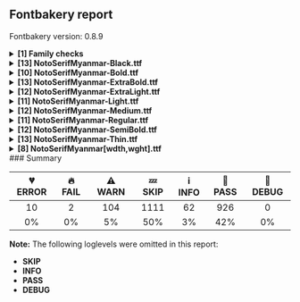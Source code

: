 ## Fontbakery report

Fontbakery version: 0.8.9

<details><summary><b>[1] Family checks</b></summary><div><details><summary>🔥 <b>FAIL:</b> Checking all files are in the same directory. (<a href="https://font-bakery.readthedocs.io/en/stable/fontbakery/profiles/universal.html#com.google.fonts/check/family/single_directory">com.google.fonts/check/family/single_directory</a>)</summary><div>


* 🔥 **FAIL** Not all fonts passed in the command line are in the same directory. This may lead to bad results as the tool will interpret all font files as belonging to a single font family. The detected directories are: ['fonts/NotoSerifMyanmar/googlefonts/ttf', 'fonts/NotoSerifMyanmar/googlefonts/variable-ttf'] [code: single-directory]
</div></details><br></div></details><details><summary><b>[13] NotoSerifMyanmar-Black.ttf</b></summary><div><details><summary>💔 <b>ERROR:</b> Check Google Fonts glyph coverage. (<a href="https://font-bakery.readthedocs.io/en/stable/fontbakery/profiles/googlefonts.html#com.google.fonts/check/glyph_coverage">com.google.fonts/check/glyph_coverage</a>)</summary><div>


* 💔 **ERROR** Failed with IndexError: list index out of range
</div></details><details><summary>⚠ <b>WARN:</b> Glyphs are similiar to Google Fonts version? (<a href="https://font-bakery.readthedocs.io/en/stable/fontbakery/profiles/googlefonts.html#com.google.fonts/check/production_glyphs_similarity">com.google.fonts/check/production_glyphs_similarity</a>)</summary><div>


* ⚠ **WARN** Following glyphs differ greatly from Google Fonts version:
	* medial_ha_u_dot
	* vocR_skt
	* ja_tlg
	* sha_skt
	* nya.narrow
	* ca_shn.sub
	* fa_rpg
	* ba_shn
	* jha_shn
	* ssa_skt and 63 more.

Use -F or --full-lists to disable shortening of long lists.
</div></details><details><summary>⚠ <b>WARN:</b> Combined length of family and style must not exceed 27 characters. (<a href="https://font-bakery.readthedocs.io/en/stable/fontbakery/profiles/googlefonts.html#com.google.fonts/check/name/family_and_style_max_length">com.google.fonts/check/name/family_and_style_max_length</a>)</summary><div>


* ⚠ **WARN** The combined length of family and style exceeds 27 chars in the following 'WINDOWS' entries:
 FONT_FAMILY_NAME = 'Noto Serif Myanmar Black' / SUBFAMILY_NAME = 'Regular'

Please take a look at the conversation at https://github.com/googlefonts/fontbakery/issues/2179 in order to understand the reasoning behind these name table records max-length criteria. [code: too-long]
</div></details><details><summary>⚠ <b>WARN:</b> Ensure fonts have ScriptLangTags declared on the 'meta' table. (<a href="https://font-bakery.readthedocs.io/en/stable/fontbakery/profiles/googlefonts.html#com.google.fonts/check/meta/script_lang_tags">com.google.fonts/check/meta/script_lang_tags</a>)</summary><div>


* ⚠ **WARN** This font file does not have a 'meta' table. [code: lacks-meta-table]
</div></details><details><summary>⚠ <b>WARN:</b> Check font contains no unreachable glyphs (<a href="https://font-bakery.readthedocs.io/en/stable/fontbakery/profiles/universal.html#com.google.fonts/check/unreachable_glyphs">com.google.fonts/check/unreachable_glyphs</a>)</summary><div>


* ⚠ **WARN** The following glyphs could not be reached by codepoint or substitution rules:

	- ttha.sub.alt

	- _ai_khm

	- asatstem

	- medial_wa_ha_ovl_short

	- medial_wa_ha_short

	- great_nnya.clipped

	- nbspace 

	- And ha_tlg
 [code: unreachable-glyphs]
</div></details><details><summary>⚠ <b>WARN:</b> Check if each glyph has the recommended amount of contours. (<a href="https://font-bakery.readthedocs.io/en/stable/fontbakery/profiles/universal.html#com.google.fonts/check/contour_count">com.google.fonts/check/contour_count</a>)</summary><div>


* ⚠ **WARN** This check inspects the glyph outlines and detects the total number of contours in each of them. The expected values are infered from the typical ammounts of contours observed in a large collection of reference font families. The divergences listed below may simply indicate a significantly different design on some of your glyphs. On the other hand, some of these may flag actual bugs in the font such as glyphs mapped to an incorrect codepoint. Please consider reviewing the design and codepoint assignment of these to make sure they are correct.

The following glyphs do not have the recommended number of contours:

	- Glyph name: question	Contours detected: 3	Expected: 2

	- Glyph name: questiondown	Contours detected: 3	Expected: 2

	- Glyph name: aogonek	Contours detected: 3	Expected: 2

	- Glyph name: Uogonek	Contours detected: 2	Expected: 1

	- Glyph name: uogonek	Contours detected: 2	Expected: 1

	- Glyph name: commaturnedabovecomb	Contours detected: 2	Expected: 1

	- Glyph name: quoteleft	Contours detected: 2	Expected: 1

	- Glyph name: quoteright	Contours detected: 2	Expected: 1

	- Glyph name: quotedblleft	Contours detected: 4	Expected: 2

	- Glyph name: quotedblright	Contours detected: 4	Expected: 2 

	- And 11 more.

Use -F or --full-lists to disable shortening of long lists.
 [code: contour-count]
</div></details><details><summary>⚠ <b>WARN:</b> Check glyphs in mark glyph class are non-spacing. (<a href="https://font-bakery.readthedocs.io/en/stable/fontbakery/profiles/gdef.html#com.google.fonts/check/gdef_spacing_marks">com.google.fonts/check/gdef_spacing_marks</a>)</summary><div>


* ⚠ **WARN** The following spacing glyphs may be in the GDEF mark glyph class by mistake:
	 _a_atn (U+109C), aa_shn (U+1083), e_shn (U+1084), eu_wpk (U+1067) and ue_wpk (U+1068) [code: spacing-mark-glyphs]
</div></details><details><summary>⚠ <b>WARN:</b> Check mark characters are in GDEF mark glyph class. (<a href="https://font-bakery.readthedocs.io/en/stable/fontbakery/profiles/gdef.html#com.google.fonts/check/gdef_mark_chars">com.google.fonts/check/gdef_mark_chars</a>)</summary><div>


* ⚠ **WARN** The following mark characters could be in the GDEF mark glyph class:
	 _vocLL_skt (U+1059) and _vocL_skt (U+1058) [code: mark-chars]
</div></details><details><summary>⚠ <b>WARN:</b> Check GDEF mark glyph class doesn't have characters that are not marks. (<a href="https://font-bakery.readthedocs.io/en/stable/fontbakery/profiles/gdef.html#com.google.fonts/check/gdef_non_mark_chars">com.google.fonts/check/gdef_non_mark_chars</a>)</summary><div>


* ⚠ **WARN** The following non-mark characters should not be in the GDEF mark glyph class:
	 U+1067, U+1068, U+1083, U+1084 and U+109C [code: non-mark-chars]
</div></details><details><summary>⚠ <b>WARN:</b> Are there any misaligned on-curve points? (<a href="https://font-bakery.readthedocs.io/en/stable/fontbakery/profiles/<Section: Outline Correctness Checks>.html#com.google.fonts/check/outline_alignment_miss">com.google.fonts/check/outline_alignment_miss</a>)</summary><div>


* ⚠ **WARN** The following glyphs have on-curve points which have potentially incorrect y coordinates:

	* at (U+0040): X=765.0,Y=-2.0 (should be at baseline 0?)

	* J (U+004A): X=117.0,Y=1.0 (should be at baseline 0?)

	* J (U+004A): X=317.0,Y=2.0 (should be at baseline 0?)

	* Q (U+0051): X=317.0,Y=-1.0 (should be at baseline 0?)

	* c (U+0063): X=431.0,Y=535.0 (should be at x-height 536?)

	* f (U+0066): X=155.0,Y=713.5 (should be at cap-height 714?)

	* p (U+0070): X=337.5,Y=1.5 (should be at baseline 0?)

	* q (U+0071): X=386.0,Y=1.0 (should be at baseline 0?)

	* s (U+0073): X=376.5,Y=535.5 (should be at x-height 536?)

	* t (U+0074): X=93.0,Y=535.5 (should be at x-height 536?) 

	* And 45 more.

Use -F or --full-lists to disable shortening of long lists. [code: found-misalignments]
</div></details><details><summary>⚠ <b>WARN:</b> Do any segments have colinear vectors? (<a href="https://font-bakery.readthedocs.io/en/stable/fontbakery/profiles/<Section: Outline Correctness Checks>.html#com.google.fonts/check/outline_colinear_vectors">com.google.fonts/check/outline_colinear_vectors</a>)</summary><div>


* ⚠ **WARN** The following glyphs have colinear vectors:

	* tta (U+100B): L<<497.0,249.0>--<580.0,249.0>> -> L<<580.0,249.0>--<581.0,249.0>> [code: found-colinear-vectors]
</div></details><details><summary>⚠ <b>WARN:</b> Do outlines contain any jaggy segments? (<a href="https://font-bakery.readthedocs.io/en/stable/fontbakery/profiles/<Section: Outline Correctness Checks>.html#com.google.fonts/check/outline_jaggy_segments">com.google.fonts/check/outline_jaggy_segments</a>)</summary><div>


* ⚠ **WARN** The following glyphs have jaggy segments:

	* V (U+0056): B<<402.5,227.0>-<406.0,208.0>-<407.0,194.0>>/B<<407.0,194.0>-<409.0,211.0>-<416.0,238.5>> = 10.79545358773178

	* eogonek (U+0119): B<<282.5,-58.0>-<309.0,-25.0>-<346.0,-9.0>>/B<<346.0,-9.0>-<340.0,-10.0>-<333.5,-10.0>> = 13.922898849188117

	* y (U+0079): B<<336.0,187.0>-<342.0,160.0>-<343.0,142.0>>/B<<343.0,142.0>-<346.0,164.0>-<349.5,180.0>> = 10.944996138289511

	* yacute (U+00FD): B<<336.0,187.0>-<342.0,160.0>-<343.0,142.0>>/B<<343.0,142.0>-<346.0,164.0>-<349.5,180.0>> = 10.944996138289511

	* ycircumflex (U+0177): B<<336.0,187.0>-<342.0,160.0>-<343.0,142.0>>/B<<343.0,142.0>-<346.0,164.0>-<349.5,180.0>> = 10.944996138289511

	* ydieresis (U+00FF): B<<336.0,187.0>-<342.0,160.0>-<343.0,142.0>>/B<<343.0,142.0>-<346.0,164.0>-<349.5,180.0>> = 10.944996138289511 

	* And ygrave (U+1EF3): B<<336.0,187.0>-<342.0,160.0>-<343.0,142.0>>/B<<343.0,142.0>-<346.0,164.0>-<349.5,180.0>> = 10.944996138289511 [code: found-jaggy-segments]
</div></details><details><summary>⚠ <b>WARN:</b> Do outlines contain any semi-vertical or semi-horizontal lines? (<a href="https://font-bakery.readthedocs.io/en/stable/fontbakery/profiles/<Section: Outline Correctness Checks>.html#com.google.fonts/check/outline_semi_vertical">com.google.fonts/check/outline_semi_vertical</a>)</summary><div>


* ⚠ **WARN** The following glyphs have semi-vertical/semi-horizontal lines:

	* sterling (U+00A3): L<<454.0,335.0>--<295.0,336.0>> [code: found-semi-vertical]
</div></details><br></div></details><details><summary><b>[10] NotoSerifMyanmar-Bold.ttf</b></summary><div><details><summary>💔 <b>ERROR:</b> Check Google Fonts glyph coverage. (<a href="https://font-bakery.readthedocs.io/en/stable/fontbakery/profiles/googlefonts.html#com.google.fonts/check/glyph_coverage">com.google.fonts/check/glyph_coverage</a>)</summary><div>


* 💔 **ERROR** Failed with IndexError: list index out of range
</div></details><details><summary>⚠ <b>WARN:</b> Glyphs are similiar to Google Fonts version? (<a href="https://font-bakery.readthedocs.io/en/stable/fontbakery/profiles/googlefonts.html#com.google.fonts/check/production_glyphs_similarity">com.google.fonts/check/production_glyphs_similarity</a>)</summary><div>


* ⚠ **WARN** Following glyphs differ greatly from Google Fonts version:
	* medial_ra_wa_ha_ovl.w2_2
	* vocRR_skt
	* great_sa
	* medial_ra_wa_ha_ovl.w3
	* cha_khm_dot
	* zero_tlg
	* nya_khm
	* dda_ma
	* ghwa_epk
	* asat and 652 more.

Use -F or --full-lists to disable shortening of long lists.
</div></details><details><summary>⚠ <b>WARN:</b> Ensure fonts have ScriptLangTags declared on the 'meta' table. (<a href="https://font-bakery.readthedocs.io/en/stable/fontbakery/profiles/googlefonts.html#com.google.fonts/check/meta/script_lang_tags">com.google.fonts/check/meta/script_lang_tags</a>)</summary><div>


* ⚠ **WARN** This font file does not have a 'meta' table. [code: lacks-meta-table]
</div></details><details><summary>⚠ <b>WARN:</b> Check font contains no unreachable glyphs (<a href="https://font-bakery.readthedocs.io/en/stable/fontbakery/profiles/universal.html#com.google.fonts/check/unreachable_glyphs">com.google.fonts/check/unreachable_glyphs</a>)</summary><div>


* ⚠ **WARN** The following glyphs could not be reached by codepoint or substitution rules:

	- ttha.sub.alt

	- _ai_khm

	- asatstem

	- medial_wa_ha_ovl_short

	- medial_wa_ha_short

	- great_nnya.clipped

	- nbspace 

	- And ha_tlg
 [code: unreachable-glyphs]
</div></details><details><summary>⚠ <b>WARN:</b> Check if each glyph has the recommended amount of contours. (<a href="https://font-bakery.readthedocs.io/en/stable/fontbakery/profiles/universal.html#com.google.fonts/check/contour_count">com.google.fonts/check/contour_count</a>)</summary><div>


* ⚠ **WARN** This check inspects the glyph outlines and detects the total number of contours in each of them. The expected values are infered from the typical ammounts of contours observed in a large collection of reference font families. The divergences listed below may simply indicate a significantly different design on some of your glyphs. On the other hand, some of these may flag actual bugs in the font such as glyphs mapped to an incorrect codepoint. Please consider reviewing the design and codepoint assignment of these to make sure they are correct.

The following glyphs do not have the recommended number of contours:

	- Glyph name: question	Contours detected: 3	Expected: 2

	- Glyph name: questiondown	Contours detected: 3	Expected: 2

	- Glyph name: aogonek	Contours detected: 3	Expected: 2

	- Glyph name: Uogonek	Contours detected: 2	Expected: 1

	- Glyph name: uogonek	Contours detected: 2	Expected: 1

	- Glyph name: commaturnedabovecomb	Contours detected: 2	Expected: 1

	- Glyph name: quoteleft	Contours detected: 2	Expected: 1

	- Glyph name: quoteright	Contours detected: 2	Expected: 1

	- Glyph name: quotedblleft	Contours detected: 4	Expected: 2

	- Glyph name: quotedblright	Contours detected: 4	Expected: 2 

	- And 11 more.

Use -F or --full-lists to disable shortening of long lists.
 [code: contour-count]
</div></details><details><summary>⚠ <b>WARN:</b> Check glyphs in mark glyph class are non-spacing. (<a href="https://font-bakery.readthedocs.io/en/stable/fontbakery/profiles/gdef.html#com.google.fonts/check/gdef_spacing_marks">com.google.fonts/check/gdef_spacing_marks</a>)</summary><div>


* ⚠ **WARN** The following spacing glyphs may be in the GDEF mark glyph class by mistake:
	 _a_atn (U+109C), aa_shn (U+1083), e_shn (U+1084), eu_wpk (U+1067) and ue_wpk (U+1068) [code: spacing-mark-glyphs]
</div></details><details><summary>⚠ <b>WARN:</b> Check mark characters are in GDEF mark glyph class. (<a href="https://font-bakery.readthedocs.io/en/stable/fontbakery/profiles/gdef.html#com.google.fonts/check/gdef_mark_chars">com.google.fonts/check/gdef_mark_chars</a>)</summary><div>


* ⚠ **WARN** The following mark characters could be in the GDEF mark glyph class:
	 _vocLL_skt (U+1059) and _vocL_skt (U+1058) [code: mark-chars]
</div></details><details><summary>⚠ <b>WARN:</b> Check GDEF mark glyph class doesn't have characters that are not marks. (<a href="https://font-bakery.readthedocs.io/en/stable/fontbakery/profiles/gdef.html#com.google.fonts/check/gdef_non_mark_chars">com.google.fonts/check/gdef_non_mark_chars</a>)</summary><div>


* ⚠ **WARN** The following non-mark characters should not be in the GDEF mark glyph class:
	 U+1067, U+1068, U+1083, U+1084 and U+109C [code: non-mark-chars]
</div></details><details><summary>⚠ <b>WARN:</b> Are there any misaligned on-curve points? (<a href="https://font-bakery.readthedocs.io/en/stable/fontbakery/profiles/<Section: Outline Correctness Checks>.html#com.google.fonts/check/outline_alignment_miss">com.google.fonts/check/outline_alignment_miss</a>)</summary><div>


* ⚠ **WARN** The following glyphs have on-curve points which have potentially incorrect y coordinates:

	* comma (U+002C): X=122.0,Y=-2.0 (should be at baseline 0?)

	* three (U+0033): X=348.0,Y=1.0 (should be at baseline 0?)

	* five (U+0035): X=339.0,Y=1.5 (should be at baseline 0?)

	* semicolon (U+003B): X=131.0,Y=-2.0 (should be at baseline 0?)

	* J (U+004A): X=282.0,Y=-2.0 (should be at baseline 0?)

	* a (U+0061): X=264.5,Y=-1.5 (should be at baseline 0?)

	* f (U+0066): X=320.0,Y=712.0 (should be at cap-height 714?)

	* p (U+0070): X=247.0,Y=1.5 (should be at baseline 0?)

	* t (U+0074): X=334.5,Y=-1.0 (should be at baseline 0?)

	* sterling (U+00A3): X=68.0,Y=2.0 (should be at baseline 0?) 

	* And 27 more.

Use -F or --full-lists to disable shortening of long lists. [code: found-misalignments]
</div></details><details><summary>⚠ <b>WARN:</b> Do any segments have colinear vectors? (<a href="https://font-bakery.readthedocs.io/en/stable/fontbakery/profiles/<Section: Outline Correctness Checks>.html#com.google.fonts/check/outline_colinear_vectors">com.google.fonts/check/outline_colinear_vectors</a>)</summary><div>


* ⚠ **WARN** The following glyphs have colinear vectors:

	* locative (U+104C): L<<52.0,236.0>--<53.0,236.0>> -> L<<53.0,236.0>--<128.0,236.0>>

	* na (U+1014): L<<198.0,133.0>--<264.0,133.0>> -> L<<264.0,133.0>--<264.0,133.0>> 

	* And tta (U+100B): L<<501.0,236.0>--<577.0,236.0>> -> L<<577.0,236.0>--<577.0,236.0>> [code: found-colinear-vectors]
</div></details><br></div></details><details><summary><b>[13] NotoSerifMyanmar-ExtraBold.ttf</b></summary><div><details><summary>💔 <b>ERROR:</b> Check Google Fonts glyph coverage. (<a href="https://font-bakery.readthedocs.io/en/stable/fontbakery/profiles/googlefonts.html#com.google.fonts/check/glyph_coverage">com.google.fonts/check/glyph_coverage</a>)</summary><div>


* 💔 **ERROR** Failed with IndexError: list index out of range
</div></details><details><summary>⚠ <b>WARN:</b> Glyphs are similiar to Google Fonts version? (<a href="https://font-bakery.readthedocs.io/en/stable/fontbakery/profiles/googlefonts.html#com.google.fonts/check/production_glyphs_similarity">com.google.fonts/check/production_glyphs_similarity</a>)</summary><div>


* ⚠ **WARN** Following glyphs differ greatly from Google Fonts version:
	* medial_ra_wa_ha_ovl.w2_2
	* great_sa
	* medial_ra_wa_ha_ovl.w3
	* zero_tlg
	* nya_khm
	* dda_ma
	* ghwa_epk
	* nna
	* ha_khm
	* tta_ttha and 313 more.

Use -F or --full-lists to disable shortening of long lists.
</div></details><details><summary>⚠ <b>WARN:</b> Combined length of family and style must not exceed 27 characters. (<a href="https://font-bakery.readthedocs.io/en/stable/fontbakery/profiles/googlefonts.html#com.google.fonts/check/name/family_and_style_max_length">com.google.fonts/check/name/family_and_style_max_length</a>)</summary><div>


* ⚠ **WARN** The combined length of family and style exceeds 27 chars in the following 'WINDOWS' entries:
 FONT_FAMILY_NAME = 'Noto Serif Myanmar ExtraBold' / SUBFAMILY_NAME = 'Regular'

Please take a look at the conversation at https://github.com/googlefonts/fontbakery/issues/2179 in order to understand the reasoning behind these name table records max-length criteria. [code: too-long]
</div></details><details><summary>⚠ <b>WARN:</b> Ensure fonts have ScriptLangTags declared on the 'meta' table. (<a href="https://font-bakery.readthedocs.io/en/stable/fontbakery/profiles/googlefonts.html#com.google.fonts/check/meta/script_lang_tags">com.google.fonts/check/meta/script_lang_tags</a>)</summary><div>


* ⚠ **WARN** This font file does not have a 'meta' table. [code: lacks-meta-table]
</div></details><details><summary>⚠ <b>WARN:</b> Check font contains no unreachable glyphs (<a href="https://font-bakery.readthedocs.io/en/stable/fontbakery/profiles/universal.html#com.google.fonts/check/unreachable_glyphs">com.google.fonts/check/unreachable_glyphs</a>)</summary><div>


* ⚠ **WARN** The following glyphs could not be reached by codepoint or substitution rules:

	- ttha.sub.alt

	- _ai_khm

	- asatstem

	- medial_wa_ha_ovl_short

	- medial_wa_ha_short

	- great_nnya.clipped

	- nbspace 

	- And ha_tlg
 [code: unreachable-glyphs]
</div></details><details><summary>⚠ <b>WARN:</b> Check if each glyph has the recommended amount of contours. (<a href="https://font-bakery.readthedocs.io/en/stable/fontbakery/profiles/universal.html#com.google.fonts/check/contour_count">com.google.fonts/check/contour_count</a>)</summary><div>


* ⚠ **WARN** This check inspects the glyph outlines and detects the total number of contours in each of them. The expected values are infered from the typical ammounts of contours observed in a large collection of reference font families. The divergences listed below may simply indicate a significantly different design on some of your glyphs. On the other hand, some of these may flag actual bugs in the font such as glyphs mapped to an incorrect codepoint. Please consider reviewing the design and codepoint assignment of these to make sure they are correct.

The following glyphs do not have the recommended number of contours:

	- Glyph name: question	Contours detected: 3	Expected: 2

	- Glyph name: questiondown	Contours detected: 3	Expected: 2

	- Glyph name: aogonek	Contours detected: 3	Expected: 2

	- Glyph name: Uogonek	Contours detected: 2	Expected: 1

	- Glyph name: uogonek	Contours detected: 2	Expected: 1

	- Glyph name: commaturnedabovecomb	Contours detected: 2	Expected: 1

	- Glyph name: quoteleft	Contours detected: 2	Expected: 1

	- Glyph name: quoteright	Contours detected: 2	Expected: 1

	- Glyph name: quotedblleft	Contours detected: 4	Expected: 2

	- Glyph name: quotedblright	Contours detected: 4	Expected: 2 

	- And 11 more.

Use -F or --full-lists to disable shortening of long lists.
 [code: contour-count]
</div></details><details><summary>⚠ <b>WARN:</b> Check glyphs in mark glyph class are non-spacing. (<a href="https://font-bakery.readthedocs.io/en/stable/fontbakery/profiles/gdef.html#com.google.fonts/check/gdef_spacing_marks">com.google.fonts/check/gdef_spacing_marks</a>)</summary><div>


* ⚠ **WARN** The following spacing glyphs may be in the GDEF mark glyph class by mistake:
	 _a_atn (U+109C), aa_shn (U+1083), e_shn (U+1084), eu_wpk (U+1067) and ue_wpk (U+1068) [code: spacing-mark-glyphs]
</div></details><details><summary>⚠ <b>WARN:</b> Check mark characters are in GDEF mark glyph class. (<a href="https://font-bakery.readthedocs.io/en/stable/fontbakery/profiles/gdef.html#com.google.fonts/check/gdef_mark_chars">com.google.fonts/check/gdef_mark_chars</a>)</summary><div>


* ⚠ **WARN** The following mark characters could be in the GDEF mark glyph class:
	 _vocLL_skt (U+1059) and _vocL_skt (U+1058) [code: mark-chars]
</div></details><details><summary>⚠ <b>WARN:</b> Check GDEF mark glyph class doesn't have characters that are not marks. (<a href="https://font-bakery.readthedocs.io/en/stable/fontbakery/profiles/gdef.html#com.google.fonts/check/gdef_non_mark_chars">com.google.fonts/check/gdef_non_mark_chars</a>)</summary><div>


* ⚠ **WARN** The following non-mark characters should not be in the GDEF mark glyph class:
	 U+1067, U+1068, U+1083, U+1084 and U+109C [code: non-mark-chars]
</div></details><details><summary>⚠ <b>WARN:</b> Are there any misaligned on-curve points? (<a href="https://font-bakery.readthedocs.io/en/stable/fontbakery/profiles/<Section: Outline Correctness Checks>.html#com.google.fonts/check/outline_alignment_miss">com.google.fonts/check/outline_alignment_miss</a>)</summary><div>


* ⚠ **WARN** The following glyphs have on-curve points which have potentially incorrect y coordinates:

	* three (U+0033): X=354.0,Y=1.0 (should be at baseline 0?)

	* J (U+004A): X=120.0,Y=-1.0 (should be at baseline 0?)

	* Q (U+0051): X=319.0,Y=-2.0 (should be at baseline 0?)

	* Q (U+0051): X=509.0,Y=2.0 (should be at baseline 0?)

	* bracketleft (U+005B): X=274.0,Y=1.0 (should be at baseline 0?)

	* bracketright (U+005D): X=162.0,Y=1.0 (should be at baseline 0?)

	* f (U+0066): X=157.5,Y=715.0 (should be at cap-height 714?)

	* s (U+0073): X=365.5,Y=535.0 (should be at x-height 536?)

	* t (U+0074): X=86.0,Y=534.0 (should be at x-height 536?)

	* t (U+0074): X=352.5,Y=0.5 (should be at baseline 0?) 

	* And 46 more.

Use -F or --full-lists to disable shortening of long lists. [code: found-misalignments]
</div></details><details><summary>⚠ <b>WARN:</b> Do any segments have colinear vectors? (<a href="https://font-bakery.readthedocs.io/en/stable/fontbakery/profiles/<Section: Outline Correctness Checks>.html#com.google.fonts/check/outline_colinear_vectors">com.google.fonts/check/outline_colinear_vectors</a>)</summary><div>


* ⚠ **WARN** The following glyphs have colinear vectors:

	* locative (U+104C): L<<49.0,243.0>--<51.0,243.0>> -> L<<51.0,243.0>--<130.0,243.0>> 

	* And tta (U+100B): L<<499.0,243.0>--<579.0,243.0>> -> L<<579.0,243.0>--<579.0,243.0>> [code: found-colinear-vectors]
</div></details><details><summary>⚠ <b>WARN:</b> Do outlines contain any jaggy segments? (<a href="https://font-bakery.readthedocs.io/en/stable/fontbakery/profiles/<Section: Outline Correctness Checks>.html#com.google.fonts/check/outline_jaggy_segments">com.google.fonts/check/outline_jaggy_segments</a>)</summary><div>


* ⚠ **WARN** The following glyphs have jaggy segments:

	* fa_rpg (U+108E): L<<401.0,368.0>--<401.0,368.0>>/B<<401.0,368.0>-<381.0,372.0>-<359.0,373.5>> = 11.309932474020195

	* ja (U+1007): L<<230.0,370.0>--<230.0,370.0>>/B<<230.0,370.0>-<183.0,363.0>-<154.0,341.5>> = 8.471144633014832

	* jha_mon (U+105B): L<<230.0,370.0>--<230.0,370.0>>/B<<230.0,370.0>-<183.0,363.0>-<154.0,341.5>> = 8.471144633014832

	* y (U+0079): B<<327.5,180.5>-<335.0,151.0>-<337.0,131.0>>/B<<337.0,131.0>-<340.0,154.0>-<345.5,173.0>> = 13.142001108672124

	* yacute (U+00FD): B<<327.5,180.5>-<335.0,151.0>-<337.0,131.0>>/B<<337.0,131.0>-<340.0,154.0>-<345.5,173.0>> = 13.142001108672124

	* ycircumflex (U+0177): B<<327.5,180.5>-<335.0,151.0>-<337.0,131.0>>/B<<337.0,131.0>-<340.0,154.0>-<345.5,173.0>> = 13.142001108672124

	* ydieresis (U+00FF): B<<327.5,180.5>-<335.0,151.0>-<337.0,131.0>>/B<<337.0,131.0>-<340.0,154.0>-<345.5,173.0>> = 13.142001108672124 

	* And ygrave (U+1EF3): B<<327.5,180.5>-<335.0,151.0>-<337.0,131.0>>/B<<337.0,131.0>-<340.0,154.0>-<345.5,173.0>> = 13.142001108672124 [code: found-jaggy-segments]
</div></details><details><summary>⚠ <b>WARN:</b> Do outlines contain any semi-vertical or semi-horizontal lines? (<a href="https://font-bakery.readthedocs.io/en/stable/fontbakery/profiles/<Section: Outline Correctness Checks>.html#com.google.fonts/check/outline_semi_vertical">com.google.fonts/check/outline_semi_vertical</a>)</summary><div>


* ⚠ **WARN** The following glyphs have semi-vertical/semi-horizontal lines:

	* sterling (U+00A3): L<<444.0,335.0>--<285.0,336.0>> [code: found-semi-vertical]
</div></details><br></div></details><details><summary><b>[12] NotoSerifMyanmar-ExtraLight.ttf</b></summary><div><details><summary>💔 <b>ERROR:</b> Check Google Fonts glyph coverage. (<a href="https://font-bakery.readthedocs.io/en/stable/fontbakery/profiles/googlefonts.html#com.google.fonts/check/glyph_coverage">com.google.fonts/check/glyph_coverage</a>)</summary><div>


* 💔 **ERROR** Failed with IndexError: list index out of range
</div></details><details><summary>⚠ <b>WARN:</b> Glyphs are similiar to Google Fonts version? (<a href="https://font-bakery.readthedocs.io/en/stable/fontbakery/profiles/googlefonts.html#com.google.fonts/check/production_glyphs_similarity">com.google.fonts/check/production_glyphs_similarity</a>)</summary><div>


* ⚠ **WARN** Following glyphs differ greatly from Google Fonts version:
	* medial_ra_wa_ha_ovl.w2_2
	* vocRR_skt
	* great_sa
	* medial_ra_wa_ha_ovl.w3
	* cha_khm_dot
	* zero_tlg
	* nya_khm
	* dda_ma
	* ghwa_epk
	* nna and 541 more.

Use -F or --full-lists to disable shortening of long lists.
</div></details><details><summary>⚠ <b>WARN:</b> Combined length of family and style must not exceed 27 characters. (<a href="https://font-bakery.readthedocs.io/en/stable/fontbakery/profiles/googlefonts.html#com.google.fonts/check/name/family_and_style_max_length">com.google.fonts/check/name/family_and_style_max_length</a>)</summary><div>


* ⚠ **WARN** The combined length of family and style exceeds 27 chars in the following 'WINDOWS' entries:
 FONT_FAMILY_NAME = 'Noto Serif Myanmar ExtraLight' / SUBFAMILY_NAME = 'Regular'

Please take a look at the conversation at https://github.com/googlefonts/fontbakery/issues/2179 in order to understand the reasoning behind these name table records max-length criteria. [code: too-long]
</div></details><details><summary>⚠ <b>WARN:</b> Ensure fonts have ScriptLangTags declared on the 'meta' table. (<a href="https://font-bakery.readthedocs.io/en/stable/fontbakery/profiles/googlefonts.html#com.google.fonts/check/meta/script_lang_tags">com.google.fonts/check/meta/script_lang_tags</a>)</summary><div>


* ⚠ **WARN** This font file does not have a 'meta' table. [code: lacks-meta-table]
</div></details><details><summary>⚠ <b>WARN:</b> Check font contains no unreachable glyphs (<a href="https://font-bakery.readthedocs.io/en/stable/fontbakery/profiles/universal.html#com.google.fonts/check/unreachable_glyphs">com.google.fonts/check/unreachable_glyphs</a>)</summary><div>


* ⚠ **WARN** The following glyphs could not be reached by codepoint or substitution rules:

	- ttha.sub.alt

	- _ai_khm

	- asatstem

	- medial_wa_ha_ovl_short

	- medial_wa_ha_short

	- great_nnya.clipped

	- nbspace 

	- And ha_tlg
 [code: unreachable-glyphs]
</div></details><details><summary>⚠ <b>WARN:</b> Check if each glyph has the recommended amount of contours. (<a href="https://font-bakery.readthedocs.io/en/stable/fontbakery/profiles/universal.html#com.google.fonts/check/contour_count">com.google.fonts/check/contour_count</a>)</summary><div>


* ⚠ **WARN** This check inspects the glyph outlines and detects the total number of contours in each of them. The expected values are infered from the typical ammounts of contours observed in a large collection of reference font families. The divergences listed below may simply indicate a significantly different design on some of your glyphs. On the other hand, some of these may flag actual bugs in the font such as glyphs mapped to an incorrect codepoint. Please consider reviewing the design and codepoint assignment of these to make sure they are correct.

The following glyphs do not have the recommended number of contours:

	- Glyph name: question	Contours detected: 3	Expected: 2

	- Glyph name: questiondown	Contours detected: 3	Expected: 2

	- Glyph name: aogonek	Contours detected: 3	Expected: 2

	- Glyph name: Uogonek	Contours detected: 2	Expected: 1

	- Glyph name: uogonek	Contours detected: 2	Expected: 1

	- Glyph name: commaturnedabovecomb	Contours detected: 2	Expected: 1

	- Glyph name: quoteleft	Contours detected: 2	Expected: 1

	- Glyph name: quoteright	Contours detected: 2	Expected: 1

	- Glyph name: quotedblleft	Contours detected: 4	Expected: 2

	- Glyph name: quotedblright	Contours detected: 4	Expected: 2 

	- And 11 more.

Use -F or --full-lists to disable shortening of long lists.
 [code: contour-count]
</div></details><details><summary>⚠ <b>WARN:</b> Check glyphs in mark glyph class are non-spacing. (<a href="https://font-bakery.readthedocs.io/en/stable/fontbakery/profiles/gdef.html#com.google.fonts/check/gdef_spacing_marks">com.google.fonts/check/gdef_spacing_marks</a>)</summary><div>


* ⚠ **WARN** The following spacing glyphs may be in the GDEF mark glyph class by mistake:
	 _a_atn (U+109C), aa_shn (U+1083), e_shn (U+1084), eu_wpk (U+1067) and ue_wpk (U+1068) [code: spacing-mark-glyphs]
</div></details><details><summary>⚠ <b>WARN:</b> Check mark characters are in GDEF mark glyph class. (<a href="https://font-bakery.readthedocs.io/en/stable/fontbakery/profiles/gdef.html#com.google.fonts/check/gdef_mark_chars">com.google.fonts/check/gdef_mark_chars</a>)</summary><div>


* ⚠ **WARN** The following mark characters could be in the GDEF mark glyph class:
	 _vocLL_skt (U+1059) and _vocL_skt (U+1058) [code: mark-chars]
</div></details><details><summary>⚠ <b>WARN:</b> Check GDEF mark glyph class doesn't have characters that are not marks. (<a href="https://font-bakery.readthedocs.io/en/stable/fontbakery/profiles/gdef.html#com.google.fonts/check/gdef_non_mark_chars">com.google.fonts/check/gdef_non_mark_chars</a>)</summary><div>


* ⚠ **WARN** The following non-mark characters should not be in the GDEF mark glyph class:
	 U+1067, U+1068, U+1083, U+1084 and U+109C [code: non-mark-chars]
</div></details><details><summary>⚠ <b>WARN:</b> Are there any misaligned on-curve points? (<a href="https://font-bakery.readthedocs.io/en/stable/fontbakery/profiles/<Section: Outline Correctness Checks>.html#com.google.fonts/check/outline_alignment_miss">com.google.fonts/check/outline_alignment_miss</a>)</summary><div>


* ⚠ **WARN** The following glyphs have on-curve points which have potentially incorrect y coordinates:

	* G (U+0047): X=486.5,Y=-1.0 (should be at baseline 0?)

	* W (U+0057): X=496.0,Y=713.0 (should be at cap-height 714?)

	* W (U+0057): X=533.0,Y=713.0 (should be at cap-height 714?)

	* f (U+0066): X=349.0,Y=716.0 (should be at cap-height 714?)

	* w (U+0077): X=411.0,Y=535.0 (should be at x-height 536?)

	* w (U+0077): X=452.0,Y=535.0 (should be at x-height 536?)

	* sterling (U+00A3): X=359.5,Y=-2.0 (should be at baseline 0?)

	* sterling (U+00A3): X=91.0,Y=2.0 (should be at baseline 0?)

	* Gbreve (U+011E): X=486.5,Y=-1.0 (should be at baseline 0?)

	* Gdotaccent (U+0120): X=486.5,Y=-1.0 (should be at baseline 0?) 

	* And 53 more.

Use -F or --full-lists to disable shortening of long lists. [code: found-misalignments]
</div></details><details><summary>⚠ <b>WARN:</b> Do any segments have colinear vectors? (<a href="https://font-bakery.readthedocs.io/en/stable/fontbakery/profiles/<Section: Outline Correctness Checks>.html#com.google.fonts/check/outline_colinear_vectors">com.google.fonts/check/outline_colinear_vectors</a>)</summary><div>


* ⚠ **WARN** The following glyphs have colinear vectors:

	* locative (U+104C): L<<75.0,177.0>--<75.0,177.0>> -> L<<75.0,177.0>--<107.0,177.0>>

	* locative (U+104C): L<<75.0,177.0>--<75.0,177.0>> -> L<<75.0,177.0>--<75.0,177.0>>

	* nya_tlg (U+A9E7): L<<995.0,270.0>--<995.0,264.0>> -> L<<995.0,264.0>--<995.0,-333.0>>

	* tta (U+100B): L<<545.0,177.0>--<577.0,177.0>> -> L<<577.0,177.0>--<577.0,177.0>> 

	* And tta (U+100B): L<<577.0,177.0>--<577.0,177.0>> -> L<<577.0,177.0>--<577.0,177.0>> [code: found-colinear-vectors]
</div></details><details><summary>⚠ <b>WARN:</b> Do outlines contain any jaggy segments? (<a href="https://font-bakery.readthedocs.io/en/stable/fontbakery/profiles/<Section: Outline Correctness Checks>.html#com.google.fonts/check/outline_jaggy_segments">com.google.fonts/check/outline_jaggy_segments</a>)</summary><div>


* ⚠ **WARN** The following glyphs have jaggy segments:

	* _vocLL_skt (U+1059): B<<-294.0,-505.0>-<-322.0,-478.0>-<-326.0,-437.0>>/B<<-326.0,-437.0>-<-330.0,-478.0>-<-357.5,-505.0>> = 11.144395607927551

	* _vocRR_skt (U+1057): B<<136.5,23.5>-<103.0,57.0>-<99.0,108.0>>/B<<99.0,108.0>-<94.0,57.0>-<61.5,23.5>> = 10.08394534606518

	* eth (U+00F0): B<<356.5,474.5>-<399.0,456.0>-<423.0,417.0>>/B<<423.0,417.0>-<401.0,487.0>-<370.5,540.5>> = 14.160313822966648 

	* And vocLL_skt (U+1055): B<<362.0,23.5>-<329.0,57.0>-<325.0,108.0>>/B<<325.0,108.0>-<321.0,57.0>-<288.5,23.5>> = 8.969212019089282 [code: found-jaggy-segments]
</div></details><br></div></details><details><summary><b>[11] NotoSerifMyanmar-Light.ttf</b></summary><div><details><summary>💔 <b>ERROR:</b> Check Google Fonts glyph coverage. (<a href="https://font-bakery.readthedocs.io/en/stable/fontbakery/profiles/googlefonts.html#com.google.fonts/check/glyph_coverage">com.google.fonts/check/glyph_coverage</a>)</summary><div>


* 💔 **ERROR** Failed with IndexError: list index out of range
</div></details><details><summary>⚠ <b>WARN:</b> Glyphs are similiar to Google Fonts version? (<a href="https://font-bakery.readthedocs.io/en/stable/fontbakery/profiles/googlefonts.html#com.google.fonts/check/production_glyphs_similarity">com.google.fonts/check/production_glyphs_similarity</a>)</summary><div>


* ⚠ **WARN** Following glyphs differ greatly from Google Fonts version:
	* medial_ra_wa_ha_ovl.w2_2
	* vocRR_skt
	* great_sa
	* medial_ra_wa_ha_ovl.w3
	* cha_khm_dot
	* zero_tlg
	* nya_khm
	* dda_ma
	* ghwa_epk
	* asat and 691 more.

Use -F or --full-lists to disable shortening of long lists.
</div></details><details><summary>⚠ <b>WARN:</b> Combined length of family and style must not exceed 27 characters. (<a href="https://font-bakery.readthedocs.io/en/stable/fontbakery/profiles/googlefonts.html#com.google.fonts/check/name/family_and_style_max_length">com.google.fonts/check/name/family_and_style_max_length</a>)</summary><div>


* ⚠ **WARN** The combined length of family and style exceeds 27 chars in the following 'WINDOWS' entries:
 FONT_FAMILY_NAME = 'Noto Serif Myanmar Light' / SUBFAMILY_NAME = 'Regular'

Please take a look at the conversation at https://github.com/googlefonts/fontbakery/issues/2179 in order to understand the reasoning behind these name table records max-length criteria. [code: too-long]
</div></details><details><summary>⚠ <b>WARN:</b> Ensure fonts have ScriptLangTags declared on the 'meta' table. (<a href="https://font-bakery.readthedocs.io/en/stable/fontbakery/profiles/googlefonts.html#com.google.fonts/check/meta/script_lang_tags">com.google.fonts/check/meta/script_lang_tags</a>)</summary><div>


* ⚠ **WARN** This font file does not have a 'meta' table. [code: lacks-meta-table]
</div></details><details><summary>⚠ <b>WARN:</b> Check font contains no unreachable glyphs (<a href="https://font-bakery.readthedocs.io/en/stable/fontbakery/profiles/universal.html#com.google.fonts/check/unreachable_glyphs">com.google.fonts/check/unreachable_glyphs</a>)</summary><div>


* ⚠ **WARN** The following glyphs could not be reached by codepoint or substitution rules:

	- ttha.sub.alt

	- _ai_khm

	- asatstem

	- medial_wa_ha_ovl_short

	- medial_wa_ha_short

	- great_nnya.clipped

	- nbspace 

	- And ha_tlg
 [code: unreachable-glyphs]
</div></details><details><summary>⚠ <b>WARN:</b> Check if each glyph has the recommended amount of contours. (<a href="https://font-bakery.readthedocs.io/en/stable/fontbakery/profiles/universal.html#com.google.fonts/check/contour_count">com.google.fonts/check/contour_count</a>)</summary><div>


* ⚠ **WARN** This check inspects the glyph outlines and detects the total number of contours in each of them. The expected values are infered from the typical ammounts of contours observed in a large collection of reference font families. The divergences listed below may simply indicate a significantly different design on some of your glyphs. On the other hand, some of these may flag actual bugs in the font such as glyphs mapped to an incorrect codepoint. Please consider reviewing the design and codepoint assignment of these to make sure they are correct.

The following glyphs do not have the recommended number of contours:

	- Glyph name: question	Contours detected: 3	Expected: 2

	- Glyph name: questiondown	Contours detected: 3	Expected: 2

	- Glyph name: aogonek	Contours detected: 3	Expected: 2

	- Glyph name: Uogonek	Contours detected: 2	Expected: 1

	- Glyph name: uogonek	Contours detected: 2	Expected: 1

	- Glyph name: commaturnedabovecomb	Contours detected: 2	Expected: 1

	- Glyph name: quoteleft	Contours detected: 2	Expected: 1

	- Glyph name: quoteright	Contours detected: 2	Expected: 1

	- Glyph name: quotedblleft	Contours detected: 4	Expected: 2

	- Glyph name: quotedblright	Contours detected: 4	Expected: 2 

	- And 11 more.

Use -F or --full-lists to disable shortening of long lists.
 [code: contour-count]
</div></details><details><summary>⚠ <b>WARN:</b> Check glyphs in mark glyph class are non-spacing. (<a href="https://font-bakery.readthedocs.io/en/stable/fontbakery/profiles/gdef.html#com.google.fonts/check/gdef_spacing_marks">com.google.fonts/check/gdef_spacing_marks</a>)</summary><div>


* ⚠ **WARN** The following spacing glyphs may be in the GDEF mark glyph class by mistake:
	 _a_atn (U+109C), aa_shn (U+1083), e_shn (U+1084), eu_wpk (U+1067) and ue_wpk (U+1068) [code: spacing-mark-glyphs]
</div></details><details><summary>⚠ <b>WARN:</b> Check mark characters are in GDEF mark glyph class. (<a href="https://font-bakery.readthedocs.io/en/stable/fontbakery/profiles/gdef.html#com.google.fonts/check/gdef_mark_chars">com.google.fonts/check/gdef_mark_chars</a>)</summary><div>


* ⚠ **WARN** The following mark characters could be in the GDEF mark glyph class:
	 _vocLL_skt (U+1059) and _vocL_skt (U+1058) [code: mark-chars]
</div></details><details><summary>⚠ <b>WARN:</b> Check GDEF mark glyph class doesn't have characters that are not marks. (<a href="https://font-bakery.readthedocs.io/en/stable/fontbakery/profiles/gdef.html#com.google.fonts/check/gdef_non_mark_chars">com.google.fonts/check/gdef_non_mark_chars</a>)</summary><div>


* ⚠ **WARN** The following non-mark characters should not be in the GDEF mark glyph class:
	 U+1067, U+1068, U+1083, U+1084 and U+109C [code: non-mark-chars]
</div></details><details><summary>⚠ <b>WARN:</b> Are there any misaligned on-curve points? (<a href="https://font-bakery.readthedocs.io/en/stable/fontbakery/profiles/<Section: Outline Correctness Checks>.html#com.google.fonts/check/outline_alignment_miss">com.google.fonts/check/outline_alignment_miss</a>)</summary><div>


* ⚠ **WARN** The following glyphs have on-curve points which have potentially incorrect y coordinates:

	* nine (U+0039): X=147.0,Y=1.0 (should be at baseline 0?)

	* question (U+003F): X=524.0,Y=715.0 (should be at cap-height 714?)

	* bracketleft (U+005B): X=183.5,Y=714.5 (should be at cap-height 714?)

	* bracketright (U+005D): X=145.5,Y=714.5 (should be at cap-height 714?)

	* t (U+0074): X=297.0,Y=1.0 (should be at baseline 0?)

	* w (U+0077): X=412.0,Y=534.0 (should be at x-height 536?)

	* w (U+0077): X=462.0,Y=534.0 (should be at x-height 536?)

	* y (U+0079): X=269.0,Y=-1.0 (should be at baseline 0?)

	* sterling (U+00A3): X=354.5,Y=-2.0 (should be at baseline 0?)

	* sterling (U+00A3): X=79.0,Y=-1.0 (should be at baseline 0?) 

	* And 80 more.

Use -F or --full-lists to disable shortening of long lists. [code: found-misalignments]
</div></details><details><summary>⚠ <b>WARN:</b> Do any segments have colinear vectors? (<a href="https://font-bakery.readthedocs.io/en/stable/fontbakery/profiles/<Section: Outline Correctness Checks>.html#com.google.fonts/check/outline_colinear_vectors">com.google.fonts/check/outline_colinear_vectors</a>)</summary><div>


* ⚠ **WARN** The following glyphs have colinear vectors:

	* locative (U+104C): L<<68.0,195.0>--<68.0,195.0>> -> L<<68.0,195.0>--<114.0,195.0>>

	* locative (U+104C): L<<68.0,195.0>--<68.0,195.0>> -> L<<68.0,195.0>--<68.0,195.0>>

	* nya_tlg (U+A9E7): L<<997.0,271.0>--<997.0,266.0>> -> L<<997.0,266.0>--<997.0,-318.0>>

	* tta (U+100B): L<<529.0,195.0>--<575.0,195.0>> -> L<<575.0,195.0>--<575.0,195.0>> 

	* And tta (U+100B): L<<575.0,195.0>--<575.0,195.0>> -> L<<575.0,195.0>--<575.0,195.0>> [code: found-colinear-vectors]
</div></details><br></div></details><details><summary><b>[12] NotoSerifMyanmar-Medium.ttf</b></summary><div><details><summary>💔 <b>ERROR:</b> Check Google Fonts glyph coverage. (<a href="https://font-bakery.readthedocs.io/en/stable/fontbakery/profiles/googlefonts.html#com.google.fonts/check/glyph_coverage">com.google.fonts/check/glyph_coverage</a>)</summary><div>


* 💔 **ERROR** Failed with IndexError: list index out of range
</div></details><details><summary>⚠ <b>WARN:</b> Glyphs are similiar to Google Fonts version? (<a href="https://font-bakery.readthedocs.io/en/stable/fontbakery/profiles/googlefonts.html#com.google.fonts/check/production_glyphs_similarity">com.google.fonts/check/production_glyphs_similarity</a>)</summary><div>


* ⚠ **WARN** Following glyphs differ greatly from Google Fonts version:
	* medial_ra_wa_ha_ovl.w2_2
	* vocRR_skt
	* great_sa
	* medial_ra_wa_ha_ovl.w3
	* cha_khm_dot
	* zero_tlg
	* nya_khm
	* dda_ma
	* ghwa_epk
	* asat and 692 more.

Use -F or --full-lists to disable shortening of long lists.
</div></details><details><summary>⚠ <b>WARN:</b> Combined length of family and style must not exceed 27 characters. (<a href="https://font-bakery.readthedocs.io/en/stable/fontbakery/profiles/googlefonts.html#com.google.fonts/check/name/family_and_style_max_length">com.google.fonts/check/name/family_and_style_max_length</a>)</summary><div>


* ⚠ **WARN** The combined length of family and style exceeds 27 chars in the following 'WINDOWS' entries:
 FONT_FAMILY_NAME = 'Noto Serif Myanmar Medium' / SUBFAMILY_NAME = 'Regular'

Please take a look at the conversation at https://github.com/googlefonts/fontbakery/issues/2179 in order to understand the reasoning behind these name table records max-length criteria. [code: too-long]
</div></details><details><summary>⚠ <b>WARN:</b> Ensure fonts have ScriptLangTags declared on the 'meta' table. (<a href="https://font-bakery.readthedocs.io/en/stable/fontbakery/profiles/googlefonts.html#com.google.fonts/check/meta/script_lang_tags">com.google.fonts/check/meta/script_lang_tags</a>)</summary><div>


* ⚠ **WARN** This font file does not have a 'meta' table. [code: lacks-meta-table]
</div></details><details><summary>⚠ <b>WARN:</b> Check font contains no unreachable glyphs (<a href="https://font-bakery.readthedocs.io/en/stable/fontbakery/profiles/universal.html#com.google.fonts/check/unreachable_glyphs">com.google.fonts/check/unreachable_glyphs</a>)</summary><div>


* ⚠ **WARN** The following glyphs could not be reached by codepoint or substitution rules:

	- ttha.sub.alt

	- _ai_khm

	- asatstem

	- medial_wa_ha_ovl_short

	- medial_wa_ha_short

	- great_nnya.clipped

	- nbspace 

	- And ha_tlg
 [code: unreachable-glyphs]
</div></details><details><summary>⚠ <b>WARN:</b> Check if each glyph has the recommended amount of contours. (<a href="https://font-bakery.readthedocs.io/en/stable/fontbakery/profiles/universal.html#com.google.fonts/check/contour_count">com.google.fonts/check/contour_count</a>)</summary><div>


* ⚠ **WARN** This check inspects the glyph outlines and detects the total number of contours in each of them. The expected values are infered from the typical ammounts of contours observed in a large collection of reference font families. The divergences listed below may simply indicate a significantly different design on some of your glyphs. On the other hand, some of these may flag actual bugs in the font such as glyphs mapped to an incorrect codepoint. Please consider reviewing the design and codepoint assignment of these to make sure they are correct.

The following glyphs do not have the recommended number of contours:

	- Glyph name: question	Contours detected: 3	Expected: 2

	- Glyph name: questiondown	Contours detected: 3	Expected: 2

	- Glyph name: aogonek	Contours detected: 3	Expected: 2

	- Glyph name: Uogonek	Contours detected: 2	Expected: 1

	- Glyph name: uogonek	Contours detected: 2	Expected: 1

	- Glyph name: commaturnedabovecomb	Contours detected: 2	Expected: 1

	- Glyph name: quoteleft	Contours detected: 2	Expected: 1

	- Glyph name: quoteright	Contours detected: 2	Expected: 1

	- Glyph name: quotedblleft	Contours detected: 4	Expected: 2

	- Glyph name: quotedblright	Contours detected: 4	Expected: 2 

	- And 11 more.

Use -F or --full-lists to disable shortening of long lists.
 [code: contour-count]
</div></details><details><summary>⚠ <b>WARN:</b> Check glyphs in mark glyph class are non-spacing. (<a href="https://font-bakery.readthedocs.io/en/stable/fontbakery/profiles/gdef.html#com.google.fonts/check/gdef_spacing_marks">com.google.fonts/check/gdef_spacing_marks</a>)</summary><div>


* ⚠ **WARN** The following spacing glyphs may be in the GDEF mark glyph class by mistake:
	 _a_atn (U+109C), aa_shn (U+1083), e_shn (U+1084), eu_wpk (U+1067) and ue_wpk (U+1068) [code: spacing-mark-glyphs]
</div></details><details><summary>⚠ <b>WARN:</b> Check mark characters are in GDEF mark glyph class. (<a href="https://font-bakery.readthedocs.io/en/stable/fontbakery/profiles/gdef.html#com.google.fonts/check/gdef_mark_chars">com.google.fonts/check/gdef_mark_chars</a>)</summary><div>


* ⚠ **WARN** The following mark characters could be in the GDEF mark glyph class:
	 _vocLL_skt (U+1059) and _vocL_skt (U+1058) [code: mark-chars]
</div></details><details><summary>⚠ <b>WARN:</b> Check GDEF mark glyph class doesn't have characters that are not marks. (<a href="https://font-bakery.readthedocs.io/en/stable/fontbakery/profiles/gdef.html#com.google.fonts/check/gdef_non_mark_chars">com.google.fonts/check/gdef_non_mark_chars</a>)</summary><div>


* ⚠ **WARN** The following non-mark characters should not be in the GDEF mark glyph class:
	 U+1067, U+1068, U+1083, U+1084 and U+109C [code: non-mark-chars]
</div></details><details><summary>⚠ <b>WARN:</b> Are there any misaligned on-curve points? (<a href="https://font-bakery.readthedocs.io/en/stable/fontbakery/profiles/<Section: Outline Correctness Checks>.html#com.google.fonts/check/outline_alignment_miss">com.google.fonts/check/outline_alignment_miss</a>)</summary><div>


* ⚠ **WARN** The following glyphs have on-curve points which have potentially incorrect y coordinates:

	* parenleft (U+0028): X=329.0,Y=713.0 (should be at cap-height 714?)

	* parenright (U+0029): X=32.0,Y=713.0 (should be at cap-height 714?)

	* three (U+0033): X=338.5,Y=1.0 (should be at baseline 0?)

	* G (U+0047): X=528.0,Y=2.0 (should be at baseline 0?)

	* bracketleft (U+005B): X=338.0,Y=715.0 (should be at cap-height 714?)

	* bracketleft (U+005B): X=295.0,Y=715.0 (should be at cap-height 714?)

	* bracketright (U+005D): X=80.0,Y=715.0 (should be at cap-height 714?)

	* bracketright (U+005D): X=37.0,Y=715.0 (should be at cap-height 714?)

	* a (U+0061): X=183.5,Y=537.0 (should be at x-height 536?)

	* a (U+0061): X=271.0,Y=1.5 (should be at baseline 0?) 

	* And 69 more.

Use -F or --full-lists to disable shortening of long lists. [code: found-misalignments]
</div></details><details><summary>⚠ <b>WARN:</b> Do any segments have colinear vectors? (<a href="https://font-bakery.readthedocs.io/en/stable/fontbakery/profiles/<Section: Outline Correctness Checks>.html#com.google.fonts/check/outline_colinear_vectors">com.google.fonts/check/outline_colinear_vectors</a>)</summary><div>


* ⚠ **WARN** The following glyphs have colinear vectors:

	* _e (U+1031): L<<309.0,128.0>--<312.0,128.0>> -> L<<312.0,128.0>--<407.0,128.0>>

	* _e_above (U+1035): L<<-317.0,720.0>--<-313.0,720.0>> -> L<<-313.0,720.0>--<-232.0,720.0>>

	* _vocL_skt (U+1058): L<<-232.0,-183.0>--<-313.0,-183.0>> -> L<<-313.0,-183.0>--<-317.0,-183.0>>

	* au (U+102A): L<<309.0,128.0>--<312.0,128.0>> -> L<<312.0,128.0>--<407.0,128.0>>

	* bha_shn (U+A9E4): L<<705.0,128.0>--<708.0,128.0>> -> L<<708.0,128.0>--<803.0,128.0>>

	* cha_shw (U+AA7E): L<<223.0,128.0>--<317.0,128.0>> -> L<<317.0,128.0>--<321.0,128.0>>

	* dda (U+100D): L<<56.0,218.0>--<57.0,218.0>> -> L<<57.0,218.0>--<125.0,218.0>>

	* fa_shn (U+107E): L<<767.0,128.0>--<770.0,128.0>> -> L<<770.0,128.0>--<865.0,128.0>>

	* fa_tlg (U+A9E8): L<<705.0,128.0>--<708.0,128.0>> -> L<<708.0,128.0>--<803.0,128.0>>

	* kha (U+1001): L<<223.0,128.0>--<317.0,128.0>> -> L<<317.0,128.0>--<321.0,128.0>> 

	* And 5 more.

Use -F or --full-lists to disable shortening of long lists. [code: found-colinear-vectors]
</div></details><details><summary>⚠ <b>WARN:</b> Do outlines contain any jaggy segments? (<a href="https://font-bakery.readthedocs.io/en/stable/fontbakery/profiles/<Section: Outline Correctness Checks>.html#com.google.fonts/check/outline_jaggy_segments">com.google.fonts/check/outline_jaggy_segments</a>)</summary><div>


* ⚠ **WARN** The following glyphs have jaggy segments:

	* e_m (U+1027): L<<242.0,406.0>--<242.0,406.0>>/B<<242.0,406.0>-<188.0,395.0>-<155.0,363.5>> = 11.513831184487014 

	* And genitive (U+104F): L<<242.0,406.0>--<242.0,406.0>>/B<<242.0,406.0>-<188.0,395.0>-<155.0,363.5>> = 11.513831184487014 [code: found-jaggy-segments]
</div></details><br></div></details><details><summary><b>[11] NotoSerifMyanmar-Regular.ttf</b></summary><div><details><summary>💔 <b>ERROR:</b> Check Google Fonts glyph coverage. (<a href="https://font-bakery.readthedocs.io/en/stable/fontbakery/profiles/googlefonts.html#com.google.fonts/check/glyph_coverage">com.google.fonts/check/glyph_coverage</a>)</summary><div>


* 💔 **ERROR** Failed with IndexError: list index out of range
</div></details><details><summary>⚠ <b>WARN:</b> Glyphs are similiar to Google Fonts version? (<a href="https://font-bakery.readthedocs.io/en/stable/fontbakery/profiles/googlefonts.html#com.google.fonts/check/production_glyphs_similarity">com.google.fonts/check/production_glyphs_similarity</a>)</summary><div>


* ⚠ **WARN** Following glyphs differ greatly from Google Fonts version:
	* medial_ha_u_dot
	* vocR_skt
	* ja_tlg
	* nya.narrow
	* ca_shn.sub
	* fa_rpg
	* ba_shn
	* ssa_skt
	* four_m
	* sha_skt.sub and 56 more.

Use -F or --full-lists to disable shortening of long lists.
</div></details><details><summary>⚠ <b>WARN:</b> Ensure fonts have ScriptLangTags declared on the 'meta' table. (<a href="https://font-bakery.readthedocs.io/en/stable/fontbakery/profiles/googlefonts.html#com.google.fonts/check/meta/script_lang_tags">com.google.fonts/check/meta/script_lang_tags</a>)</summary><div>


* ⚠ **WARN** This font file does not have a 'meta' table. [code: lacks-meta-table]
</div></details><details><summary>⚠ <b>WARN:</b> Check font contains no unreachable glyphs (<a href="https://font-bakery.readthedocs.io/en/stable/fontbakery/profiles/universal.html#com.google.fonts/check/unreachable_glyphs">com.google.fonts/check/unreachable_glyphs</a>)</summary><div>


* ⚠ **WARN** The following glyphs could not be reached by codepoint or substitution rules:

	- ttha.sub.alt

	- _ai_khm

	- asatstem

	- medial_wa_ha_ovl_short

	- medial_wa_ha_short

	- great_nnya.clipped

	- nbspace 

	- And ha_tlg
 [code: unreachable-glyphs]
</div></details><details><summary>⚠ <b>WARN:</b> Check if each glyph has the recommended amount of contours. (<a href="https://font-bakery.readthedocs.io/en/stable/fontbakery/profiles/universal.html#com.google.fonts/check/contour_count">com.google.fonts/check/contour_count</a>)</summary><div>


* ⚠ **WARN** This check inspects the glyph outlines and detects the total number of contours in each of them. The expected values are infered from the typical ammounts of contours observed in a large collection of reference font families. The divergences listed below may simply indicate a significantly different design on some of your glyphs. On the other hand, some of these may flag actual bugs in the font such as glyphs mapped to an incorrect codepoint. Please consider reviewing the design and codepoint assignment of these to make sure they are correct.

The following glyphs do not have the recommended number of contours:

	- Glyph name: question	Contours detected: 3	Expected: 2

	- Glyph name: questiondown	Contours detected: 3	Expected: 2

	- Glyph name: aogonek	Contours detected: 3	Expected: 2

	- Glyph name: Uogonek	Contours detected: 2	Expected: 1

	- Glyph name: uogonek	Contours detected: 2	Expected: 1

	- Glyph name: commaturnedabovecomb	Contours detected: 2	Expected: 1

	- Glyph name: quoteleft	Contours detected: 2	Expected: 1

	- Glyph name: quoteright	Contours detected: 2	Expected: 1

	- Glyph name: quotedblleft	Contours detected: 4	Expected: 2

	- Glyph name: quotedblright	Contours detected: 4	Expected: 2 

	- And 11 more.

Use -F or --full-lists to disable shortening of long lists.
 [code: contour-count]
</div></details><details><summary>⚠ <b>WARN:</b> Check glyphs in mark glyph class are non-spacing. (<a href="https://font-bakery.readthedocs.io/en/stable/fontbakery/profiles/gdef.html#com.google.fonts/check/gdef_spacing_marks">com.google.fonts/check/gdef_spacing_marks</a>)</summary><div>


* ⚠ **WARN** The following spacing glyphs may be in the GDEF mark glyph class by mistake:
	 _a_atn (U+109C), aa_shn (U+1083), e_shn (U+1084), eu_wpk (U+1067) and ue_wpk (U+1068) [code: spacing-mark-glyphs]
</div></details><details><summary>⚠ <b>WARN:</b> Check mark characters are in GDEF mark glyph class. (<a href="https://font-bakery.readthedocs.io/en/stable/fontbakery/profiles/gdef.html#com.google.fonts/check/gdef_mark_chars">com.google.fonts/check/gdef_mark_chars</a>)</summary><div>


* ⚠ **WARN** The following mark characters could be in the GDEF mark glyph class:
	 _vocLL_skt (U+1059) and _vocL_skt (U+1058) [code: mark-chars]
</div></details><details><summary>⚠ <b>WARN:</b> Check GDEF mark glyph class doesn't have characters that are not marks. (<a href="https://font-bakery.readthedocs.io/en/stable/fontbakery/profiles/gdef.html#com.google.fonts/check/gdef_non_mark_chars">com.google.fonts/check/gdef_non_mark_chars</a>)</summary><div>


* ⚠ **WARN** The following non-mark characters should not be in the GDEF mark glyph class:
	 U+1067, U+1068, U+1083, U+1084 and U+109C [code: non-mark-chars]
</div></details><details><summary>⚠ <b>WARN:</b> Are there any misaligned on-curve points? (<a href="https://font-bakery.readthedocs.io/en/stable/fontbakery/profiles/<Section: Outline Correctness Checks>.html#com.google.fonts/check/outline_alignment_miss">com.google.fonts/check/outline_alignment_miss</a>)</summary><div>


* ⚠ **WARN** The following glyphs have on-curve points which have potentially incorrect y coordinates:

	* parenleft (U+0028): X=314.0,Y=715.0 (should be at cap-height 714?)

	* parenright (U+0029): X=32.0,Y=715.0 (should be at cap-height 714?)

	* comma (U+002C): X=114.0,Y=1.0 (should be at baseline 0?)

	* three (U+0033): X=334.5,Y=1.0 (should be at baseline 0?)

	* nine (U+0039): X=139.0,Y=2.0 (should be at baseline 0?)

	* semicolon (U+003B): X=132.0,Y=1.0 (should be at baseline 0?)

	* G (U+0047): X=519.0,Y=1.5 (should be at baseline 0?)

	* a (U+0061): X=182.0,Y=536.5 (should be at x-height 536?)

	* c (U+0063): X=360.0,Y=535.0 (should be at x-height 536?)

	* g (U+0067): X=161.0,Y=-0.5 (should be at baseline 0?) 

	* And 39 more.

Use -F or --full-lists to disable shortening of long lists. [code: found-misalignments]
</div></details><details><summary>⚠ <b>WARN:</b> Do any segments have colinear vectors? (<a href="https://font-bakery.readthedocs.io/en/stable/fontbakery/profiles/<Section: Outline Correctness Checks>.html#com.google.fonts/check/outline_colinear_vectors">com.google.fonts/check/outline_colinear_vectors</a>)</summary><div>


* ⚠ **WARN** The following glyphs have colinear vectors:

	* _e (U+1031): L<<310.0,118.0>--<315.0,118.0>> -> L<<315.0,118.0>--<408.0,118.0>>

	* au (U+102A): L<<310.0,118.0>--<315.0,118.0>> -> L<<315.0,118.0>--<408.0,118.0>>

	* bha_shn (U+A9E4): L<<705.0,118.0>--<710.0,118.0>> -> L<<710.0,118.0>--<803.0,118.0>>

	* cha_shn (U+A9E1): L<<320.0,418.0>--<315.0,418.0>> -> L<<315.0,418.0>--<222.0,418.0>>

	* cha_shw (U+AA7E): L<<222.0,118.0>--<315.0,118.0>> -> L<<315.0,118.0>--<320.0,118.0>>

	* fa_shn (U+107E): L<<765.0,118.0>--<770.0,118.0>> -> L<<770.0,118.0>--<863.0,118.0>>

	* fa_tlg (U+A9E8): L<<705.0,118.0>--<710.0,118.0>> -> L<<710.0,118.0>--<803.0,118.0>>

	* kha (U+1001): L<<222.0,118.0>--<315.0,118.0>> -> L<<315.0,118.0>--<320.0,118.0>>

	* locative (U+104C): L<<58.0,219.0>--<58.0,219.0>> -> L<<58.0,219.0>--<124.0,219.0>>

	* nya_tlg (U+A9E7): L<<1001.0,273.0>--<1001.0,268.0>> -> L<<1001.0,268.0>--<1001.0,-298.0>> 

	* And 4 more.

Use -F or --full-lists to disable shortening of long lists. [code: found-colinear-vectors]
</div></details><details><summary>⚠ <b>WARN:</b> Do outlines contain any jaggy segments? (<a href="https://font-bakery.readthedocs.io/en/stable/fontbakery/profiles/<Section: Outline Correctness Checks>.html#com.google.fonts/check/outline_jaggy_segments">com.google.fonts/check/outline_jaggy_segments</a>)</summary><div>


* ⚠ **WARN** The following glyphs have jaggy segments:

	* ha_khm (U+AA6D): B<<345.0,254.0>-<345.0,253.0>-<345.0,254.0>>/B<<345.0,254.0>-<344.0,190.0>-<309.0,161.5>> = 0.8951737102109718 [code: found-jaggy-segments]
</div></details><br></div></details><details><summary><b>[12] NotoSerifMyanmar-SemiBold.ttf</b></summary><div><details><summary>💔 <b>ERROR:</b> Check Google Fonts glyph coverage. (<a href="https://font-bakery.readthedocs.io/en/stable/fontbakery/profiles/googlefonts.html#com.google.fonts/check/glyph_coverage">com.google.fonts/check/glyph_coverage</a>)</summary><div>


* 💔 **ERROR** Failed with IndexError: list index out of range
</div></details><details><summary>⚠ <b>WARN:</b> Glyphs are similiar to Google Fonts version? (<a href="https://font-bakery.readthedocs.io/en/stable/fontbakery/profiles/googlefonts.html#com.google.fonts/check/production_glyphs_similarity">com.google.fonts/check/production_glyphs_similarity</a>)</summary><div>


* ⚠ **WARN** Following glyphs differ greatly from Google Fonts version:
	* medial_ra_wa_ha_ovl.w2_2
	* vocRR_skt
	* great_sa
	* medial_ra_wa_ha_ovl.w3
	* cha_khm_dot
	* zero_tlg
	* nya_khm
	* dda_ma
	* ghwa_epk
	* asat and 653 more.

Use -F or --full-lists to disable shortening of long lists.
</div></details><details><summary>⚠ <b>WARN:</b> Combined length of family and style must not exceed 27 characters. (<a href="https://font-bakery.readthedocs.io/en/stable/fontbakery/profiles/googlefonts.html#com.google.fonts/check/name/family_and_style_max_length">com.google.fonts/check/name/family_and_style_max_length</a>)</summary><div>


* ⚠ **WARN** The combined length of family and style exceeds 27 chars in the following 'WINDOWS' entries:
 FONT_FAMILY_NAME = 'Noto Serif Myanmar SemiBold' / SUBFAMILY_NAME = 'Regular'

Please take a look at the conversation at https://github.com/googlefonts/fontbakery/issues/2179 in order to understand the reasoning behind these name table records max-length criteria. [code: too-long]
</div></details><details><summary>⚠ <b>WARN:</b> Ensure fonts have ScriptLangTags declared on the 'meta' table. (<a href="https://font-bakery.readthedocs.io/en/stable/fontbakery/profiles/googlefonts.html#com.google.fonts/check/meta/script_lang_tags">com.google.fonts/check/meta/script_lang_tags</a>)</summary><div>


* ⚠ **WARN** This font file does not have a 'meta' table. [code: lacks-meta-table]
</div></details><details><summary>⚠ <b>WARN:</b> Check font contains no unreachable glyphs (<a href="https://font-bakery.readthedocs.io/en/stable/fontbakery/profiles/universal.html#com.google.fonts/check/unreachable_glyphs">com.google.fonts/check/unreachable_glyphs</a>)</summary><div>


* ⚠ **WARN** The following glyphs could not be reached by codepoint or substitution rules:

	- ttha.sub.alt

	- _ai_khm

	- asatstem

	- medial_wa_ha_ovl_short

	- medial_wa_ha_short

	- great_nnya.clipped

	- nbspace 

	- And ha_tlg
 [code: unreachable-glyphs]
</div></details><details><summary>⚠ <b>WARN:</b> Check if each glyph has the recommended amount of contours. (<a href="https://font-bakery.readthedocs.io/en/stable/fontbakery/profiles/universal.html#com.google.fonts/check/contour_count">com.google.fonts/check/contour_count</a>)</summary><div>


* ⚠ **WARN** This check inspects the glyph outlines and detects the total number of contours in each of them. The expected values are infered from the typical ammounts of contours observed in a large collection of reference font families. The divergences listed below may simply indicate a significantly different design on some of your glyphs. On the other hand, some of these may flag actual bugs in the font such as glyphs mapped to an incorrect codepoint. Please consider reviewing the design and codepoint assignment of these to make sure they are correct.

The following glyphs do not have the recommended number of contours:

	- Glyph name: question	Contours detected: 3	Expected: 2

	- Glyph name: questiondown	Contours detected: 3	Expected: 2

	- Glyph name: aogonek	Contours detected: 3	Expected: 2

	- Glyph name: Uogonek	Contours detected: 2	Expected: 1

	- Glyph name: uogonek	Contours detected: 2	Expected: 1

	- Glyph name: commaturnedabovecomb	Contours detected: 2	Expected: 1

	- Glyph name: quoteleft	Contours detected: 2	Expected: 1

	- Glyph name: quoteright	Contours detected: 2	Expected: 1

	- Glyph name: quotedblleft	Contours detected: 4	Expected: 2

	- Glyph name: quotedblright	Contours detected: 4	Expected: 2 

	- And 11 more.

Use -F or --full-lists to disable shortening of long lists.
 [code: contour-count]
</div></details><details><summary>⚠ <b>WARN:</b> Check glyphs in mark glyph class are non-spacing. (<a href="https://font-bakery.readthedocs.io/en/stable/fontbakery/profiles/gdef.html#com.google.fonts/check/gdef_spacing_marks">com.google.fonts/check/gdef_spacing_marks</a>)</summary><div>


* ⚠ **WARN** The following spacing glyphs may be in the GDEF mark glyph class by mistake:
	 _a_atn (U+109C), aa_shn (U+1083), e_shn (U+1084), eu_wpk (U+1067) and ue_wpk (U+1068) [code: spacing-mark-glyphs]
</div></details><details><summary>⚠ <b>WARN:</b> Check mark characters are in GDEF mark glyph class. (<a href="https://font-bakery.readthedocs.io/en/stable/fontbakery/profiles/gdef.html#com.google.fonts/check/gdef_mark_chars">com.google.fonts/check/gdef_mark_chars</a>)</summary><div>


* ⚠ **WARN** The following mark characters could be in the GDEF mark glyph class:
	 _vocLL_skt (U+1059) and _vocL_skt (U+1058) [code: mark-chars]
</div></details><details><summary>⚠ <b>WARN:</b> Check GDEF mark glyph class doesn't have characters that are not marks. (<a href="https://font-bakery.readthedocs.io/en/stable/fontbakery/profiles/gdef.html#com.google.fonts/check/gdef_non_mark_chars">com.google.fonts/check/gdef_non_mark_chars</a>)</summary><div>


* ⚠ **WARN** The following non-mark characters should not be in the GDEF mark glyph class:
	 U+1067, U+1068, U+1083, U+1084 and U+109C [code: non-mark-chars]
</div></details><details><summary>⚠ <b>WARN:</b> Are there any misaligned on-curve points? (<a href="https://font-bakery.readthedocs.io/en/stable/fontbakery/profiles/<Section: Outline Correctness Checks>.html#com.google.fonts/check/outline_alignment_miss">com.google.fonts/check/outline_alignment_miss</a>)</summary><div>


* ⚠ **WARN** The following glyphs have on-curve points which have potentially incorrect y coordinates:

	* comma (U+002C): X=119.0,Y=-1.0 (should be at baseline 0?)

	* three (U+0033): X=343.5,Y=1.0 (should be at baseline 0?)

	* semicolon (U+003B): X=131.0,Y=-1.0 (should be at baseline 0?)

	* Q (U+0051): X=470.0,Y=-1.0 (should be at baseline 0?)

	* a (U+0061): X=186.5,Y=538.0 (should be at x-height 536?)

	* f (U+0066): X=309.0,Y=716.0 (should be at cap-height 714?)

	* y (U+0079): X=254.0,Y=-2.0 (should be at baseline 0?)

	* y (U+0079): X=343.0,Y=-1.0 (should be at baseline 0?)

	* sterling (U+00A3): X=71.0,Y=2.0 (should be at baseline 0?)

	* Aring (U+00C5): X=477.0,Y=715.5 (should be at cap-height 714?) 

	* And 25 more.

Use -F or --full-lists to disable shortening of long lists. [code: found-misalignments]
</div></details><details><summary>⚠ <b>WARN:</b> Do any segments have colinear vectors? (<a href="https://font-bakery.readthedocs.io/en/stable/fontbakery/profiles/<Section: Outline Correctness Checks>.html#com.google.fonts/check/outline_colinear_vectors">com.google.fonts/check/outline_colinear_vectors</a>)</summary><div>


* ⚠ **WARN** The following glyphs have colinear vectors:

	* _e (U+1031): L<<307.0,141.0>--<309.0,141.0>> -> L<<309.0,141.0>--<405.0,141.0>>

	* au (U+102A): L<<307.0,141.0>--<309.0,141.0>> -> L<<309.0,141.0>--<405.0,141.0>>

	* bha_shn (U+A9E4): L<<705.0,141.0>--<706.0,141.0>> -> L<<706.0,141.0>--<802.0,141.0>>

	* cha (U+1006): L<<224.0,141.0>--<320.0,141.0>> -> L<<320.0,141.0>--<322.0,141.0>>

	* cha_shn (U+A9E1): L<<322.0,399.0>--<320.0,399.0>> -> L<<320.0,399.0>--<224.0,399.0>>

	* cha_shw (U+AA7E): L<<224.0,141.0>--<320.0,141.0>> -> L<<320.0,141.0>--<322.0,141.0>>

	* dda (U+100D): L<<54.0,224.0>--<55.0,224.0>> -> L<<55.0,224.0>--<127.0,224.0>>

	* fa_shn (U+107E): L<<768.0,141.0>--<770.0,141.0>> -> L<<770.0,141.0>--<866.0,141.0>>

	* fa_tlg (U+A9E8): L<<705.0,141.0>--<706.0,141.0>> -> L<<706.0,141.0>--<802.0,141.0>>

	* jha_mon (U+105B): L<<329.0,-10.0>--<325.0,-10.0>> -> L<<325.0,-10.0>--<304.0,-10.0>> 

	* And 9 more.

Use -F or --full-lists to disable shortening of long lists. [code: found-colinear-vectors]
</div></details><details><summary>⚠ <b>WARN:</b> Do outlines contain any semi-vertical or semi-horizontal lines? (<a href="https://font-bakery.readthedocs.io/en/stable/fontbakery/profiles/<Section: Outline Correctness Checks>.html#com.google.fonts/check/outline_semi_vertical">com.google.fonts/check/outline_semi_vertical</a>)</summary><div>


* ⚠ **WARN** The following glyphs have semi-vertical/semi-horizontal lines:

	* sterling (U+00A3): L<<419.0,336.0>--<262.0,337.0>> [code: found-semi-vertical]
</div></details><br></div></details><details><summary><b>[13] NotoSerifMyanmar-Thin.ttf</b></summary><div><details><summary>💔 <b>ERROR:</b> Check Google Fonts glyph coverage. (<a href="https://font-bakery.readthedocs.io/en/stable/fontbakery/profiles/googlefonts.html#com.google.fonts/check/glyph_coverage">com.google.fonts/check/glyph_coverage</a>)</summary><div>


* 💔 **ERROR** Failed with IndexError: list index out of range
</div></details><details><summary>⚠ <b>WARN:</b> Glyphs are similiar to Google Fonts version? (<a href="https://font-bakery.readthedocs.io/en/stable/fontbakery/profiles/googlefonts.html#com.google.fonts/check/production_glyphs_similarity">com.google.fonts/check/production_glyphs_similarity</a>)</summary><div>


* ⚠ **WARN** Following glyphs differ greatly from Google Fonts version:
	* medial_ha_u_dot
	* vocR_skt
	* ja_tlg
	* sha_skt
	* nya.narrow
	* ca_shn.sub
	* fa_rpg
	* ba_shn
	* jha_shn
	* ssa_skt and 63 more.

Use -F or --full-lists to disable shortening of long lists.
</div></details><details><summary>⚠ <b>WARN:</b> Combined length of family and style must not exceed 27 characters. (<a href="https://font-bakery.readthedocs.io/en/stable/fontbakery/profiles/googlefonts.html#com.google.fonts/check/name/family_and_style_max_length">com.google.fonts/check/name/family_and_style_max_length</a>)</summary><div>


* ⚠ **WARN** The combined length of family and style exceeds 27 chars in the following 'WINDOWS' entries:
 FONT_FAMILY_NAME = 'Noto Serif Myanmar Thin' / SUBFAMILY_NAME = 'Regular'

Please take a look at the conversation at https://github.com/googlefonts/fontbakery/issues/2179 in order to understand the reasoning behind these name table records max-length criteria. [code: too-long]
</div></details><details><summary>⚠ <b>WARN:</b> Ensure fonts have ScriptLangTags declared on the 'meta' table. (<a href="https://font-bakery.readthedocs.io/en/stable/fontbakery/profiles/googlefonts.html#com.google.fonts/check/meta/script_lang_tags">com.google.fonts/check/meta/script_lang_tags</a>)</summary><div>


* ⚠ **WARN** This font file does not have a 'meta' table. [code: lacks-meta-table]
</div></details><details><summary>⚠ <b>WARN:</b> Check font contains no unreachable glyphs (<a href="https://font-bakery.readthedocs.io/en/stable/fontbakery/profiles/universal.html#com.google.fonts/check/unreachable_glyphs">com.google.fonts/check/unreachable_glyphs</a>)</summary><div>


* ⚠ **WARN** The following glyphs could not be reached by codepoint or substitution rules:

	- _ai_khm

	- asatstem

	- medial_wa_ha_ovl_short

	- medial_wa_ha_short

	- great_nnya.clipped

	- nbspace 

	- And ha_tlg
 [code: unreachable-glyphs]
</div></details><details><summary>⚠ <b>WARN:</b> Check if each glyph has the recommended amount of contours. (<a href="https://font-bakery.readthedocs.io/en/stable/fontbakery/profiles/universal.html#com.google.fonts/check/contour_count">com.google.fonts/check/contour_count</a>)</summary><div>


* ⚠ **WARN** This check inspects the glyph outlines and detects the total number of contours in each of them. The expected values are infered from the typical ammounts of contours observed in a large collection of reference font families. The divergences listed below may simply indicate a significantly different design on some of your glyphs. On the other hand, some of these may flag actual bugs in the font such as glyphs mapped to an incorrect codepoint. Please consider reviewing the design and codepoint assignment of these to make sure they are correct.

The following glyphs do not have the recommended number of contours:

	- Glyph name: question	Contours detected: 3	Expected: 2

	- Glyph name: questiondown	Contours detected: 3	Expected: 2

	- Glyph name: aogonek	Contours detected: 3	Expected: 2

	- Glyph name: Uogonek	Contours detected: 2	Expected: 1

	- Glyph name: uogonek	Contours detected: 2	Expected: 1

	- Glyph name: commaturnedabovecomb	Contours detected: 2	Expected: 1

	- Glyph name: quoteleft	Contours detected: 2	Expected: 1

	- Glyph name: quoteright	Contours detected: 2	Expected: 1

	- Glyph name: quotedblleft	Contours detected: 4	Expected: 2

	- Glyph name: quotedblright	Contours detected: 4	Expected: 2 

	- And 11 more.

Use -F or --full-lists to disable shortening of long lists.
 [code: contour-count]
</div></details><details><summary>⚠ <b>WARN:</b> Check glyphs in mark glyph class are non-spacing. (<a href="https://font-bakery.readthedocs.io/en/stable/fontbakery/profiles/gdef.html#com.google.fonts/check/gdef_spacing_marks">com.google.fonts/check/gdef_spacing_marks</a>)</summary><div>


* ⚠ **WARN** The following spacing glyphs may be in the GDEF mark glyph class by mistake:
	 _a_atn (U+109C), aa_shn (U+1083), e_shn (U+1084), eu_wpk (U+1067) and ue_wpk (U+1068) [code: spacing-mark-glyphs]
</div></details><details><summary>⚠ <b>WARN:</b> Check mark characters are in GDEF mark glyph class. (<a href="https://font-bakery.readthedocs.io/en/stable/fontbakery/profiles/gdef.html#com.google.fonts/check/gdef_mark_chars">com.google.fonts/check/gdef_mark_chars</a>)</summary><div>


* ⚠ **WARN** The following mark characters could be in the GDEF mark glyph class:
	 _vocLL_skt (U+1059) and _vocL_skt (U+1058) [code: mark-chars]
</div></details><details><summary>⚠ <b>WARN:</b> Check GDEF mark glyph class doesn't have characters that are not marks. (<a href="https://font-bakery.readthedocs.io/en/stable/fontbakery/profiles/gdef.html#com.google.fonts/check/gdef_non_mark_chars">com.google.fonts/check/gdef_non_mark_chars</a>)</summary><div>


* ⚠ **WARN** The following non-mark characters should not be in the GDEF mark glyph class:
	 U+1067, U+1068, U+1083, U+1084 and U+109C [code: non-mark-chars]
</div></details><details><summary>⚠ <b>WARN:</b> Are there any misaligned on-curve points? (<a href="https://font-bakery.readthedocs.io/en/stable/fontbakery/profiles/<Section: Outline Correctness Checks>.html#com.google.fonts/check/outline_alignment_miss">com.google.fonts/check/outline_alignment_miss</a>)</summary><div>


* ⚠ **WARN** The following glyphs have on-curve points which have potentially incorrect y coordinates:

	* comma (U+002C): X=99.5,Y=-1.5 (should be at baseline 0?)

	* semicolon (U+003B): X=111.5,Y=-1.5 (should be at baseline 0?)

	* C (U+0043): X=407.0,Y=1.5 (should be at baseline 0?)

	* G (U+0047): X=477.5,Y=-1.5 (should be at baseline 0?)

	* b (U+0062): X=114.0,Y=715.5 (should be at cap-height 714?)

	* d (U+0064): X=428.0,Y=715.5 (should be at cap-height 714?)

	* g (U+0067): X=394.0,Y=537.5 (should be at x-height 536?)

	* h (U+0068): X=114.0,Y=715.5 (should be at cap-height 714?)

	* k (U+006B): X=114.0,Y=715.5 (should be at cap-height 714?)

	* l (U+006C): X=110.0,Y=715.5 (should be at cap-height 714?) 

	* And 58 more.

Use -F or --full-lists to disable shortening of long lists. [code: found-misalignments]
</div></details><details><summary>⚠ <b>WARN:</b> Do any segments have colinear vectors? (<a href="https://font-bakery.readthedocs.io/en/stable/fontbakery/profiles/<Section: Outline Correctness Checks>.html#com.google.fonts/check/outline_colinear_vectors">com.google.fonts/check/outline_colinear_vectors</a>)</summary><div>


* ⚠ **WARN** The following glyphs have colinear vectors:

	* nya_tlg (U+A9E7): L<<993.0,269.0>--<993.0,263.0>> -> L<<993.0,263.0>--<993.0,-343.0>> [code: found-colinear-vectors]
</div></details><details><summary>⚠ <b>WARN:</b> Do outlines contain any jaggy segments? (<a href="https://font-bakery.readthedocs.io/en/stable/fontbakery/profiles/<Section: Outline Correctness Checks>.html#com.google.fonts/check/outline_jaggy_segments">com.google.fonts/check/outline_jaggy_segments</a>)</summary><div>


* ⚠ **WARN** The following glyphs have jaggy segments:

	* _a_atn (U+109C): B<<208.0,171.0>-<189.0,171.0>-<174.0,170.0>>/B<<174.0,170.0>-<199.0,166.0>-<216.5,148.0>> = 12.904351755112662

	* _a_atn (U+109C): B<<208.0,472.0>-<186.0,472.0>-<170.0,470.0>>/B<<170.0,470.0>-<196.0,467.0>-<215.0,449.0>> = 13.70696100407981

	* _vocLL_skt (U+1059): B<<-297.0,-501.5>-<-325.0,-473.0>-<-328.0,-430.0>>/B<<-328.0,-430.0>-<-330.0,-473.0>-<-357.5,-501.5>> = 6.653913864496847

	* _vocRR_skt (U+1057): B<<130.5,25.5>-<97.0,61.0>-<94.0,116.0>>/B<<94.0,116.0>-<91.0,61.0>-<58.5,25.5>> = 6.244260924231414

	* eight_tlg (U+A9F8): B<<197.5,502.5>-<242.0,524.0>-<309.0,527.0>>/B<<309.0,527.0>-<304.0,528.0>-<298.0,529.0>> = 13.873702685485217

	* eth (U+00F0): B<<385.5,450.5>-<412.0,431.0>-<428.0,400.0>>/B<<428.0,400.0>-<403.0,480.0>-<371.5,537.5>> = 9.945547575071476

	* gha_shn (U+A9E0): B<<239.5,497.5>-<200.0,494.0>-<155.0,477.0>>/B<<155.0,477.0>-<169.0,480.0>-<181.0,480.0>> = 8.600693657051155

	* nna_shn (U+A9E3): B<<232.0,497.5>-<194.0,494.0>-<150.0,477.0>>/B<<150.0,477.0>-<164.0,480.0>-<177.0,480.0>> = 9.02996206906039

	* one_tlg (U+A9F1): B<<125.0,398.0>-<125.0,339.0>-<159.0,298.0>>/B<<159.0,298.0>-<154.0,308.0>-<154.0,329.0>> = 13.102789941262442

	* saw_shn (U+A9E5): B<<-315.0,695.0>-<-266.0,695.0>-<-224.0,682.0>>/B<<-224.0,682.0>-<-270.0,704.0>-<-315.5,722.0>> = 8.361423951757864

	* sterling (U+00A3): B<<192.0,89.0>-<173.0,58.0>-<145.0,40.0>>/L<<145.0,40.0>--<149.0,42.0>> = 6.170175095029526 

	* And vocLL_skt (U+1055): B<<362.5,25.5>-<329.0,61.0>-<326.0,116.0>>/B<<326.0,116.0>-<323.0,61.0>-<290.5,25.5>> = 6.244260924231414 [code: found-jaggy-segments]
</div></details><details><summary>⚠ <b>WARN:</b> Do outlines contain any semi-vertical or semi-horizontal lines? (<a href="https://font-bakery.readthedocs.io/en/stable/fontbakery/profiles/<Section: Outline Correctness Checks>.html#com.google.fonts/check/outline_semi_vertical">com.google.fonts/check/outline_semi_vertical</a>)</summary><div>


* ⚠ **WARN** The following glyphs have semi-vertical/semi-horizontal lines:

	* exclam (U+0021): L<<123.0,167.0>--<120.0,714.0>>

	* exclam (U+0021): L<<149.0,714.0>--<148.0,167.0>>

	* exclamdown (U+00A1): L<<123.0,-177.0>--<124.0,370.0>> 

	* And exclamdown (U+00A1): L<<149.0,370.0>--<152.0,-177.0>> [code: found-semi-vertical]
</div></details><br></div></details><details><summary><b>[8] NotoSerifMyanmar[wdth,wght].ttf</b></summary><div><details><summary>💔 <b>ERROR:</b> Check Google Fonts glyph coverage. (<a href="https://font-bakery.readthedocs.io/en/stable/fontbakery/profiles/googlefonts.html#com.google.fonts/check/glyph_coverage">com.google.fonts/check/glyph_coverage</a>)</summary><div>


* 💔 **ERROR** Failed with IndexError: list index out of range
</div></details><details><summary>🔥 <b>FAIL:</b> Validates that when an instance record is included for the default instance, its subfamilyNameID value is set to either 2 or 17, and its postScriptNameID value is set to 6. (<a href="https://font-bakery.readthedocs.io/en/stable/fontbakery/profiles/fvar.html#com.adobe.fonts/check/varfont/valid_default_instance_nameids">com.adobe.fonts/check/varfont/valid_default_instance_nameids</a>)</summary><div>


* 🔥 **FAIL** 'Regular' instance has the same coordinates as the default instance; its subfamilyNameID should be either 2 or 17, instead of 283. [code: invalid-default-instance-subfamily-nameid:283]
</div></details><details><summary>⚠ <b>WARN:</b> Ensure fonts have ScriptLangTags declared on the 'meta' table. (<a href="https://font-bakery.readthedocs.io/en/stable/fontbakery/profiles/googlefonts.html#com.google.fonts/check/meta/script_lang_tags">com.google.fonts/check/meta/script_lang_tags</a>)</summary><div>


* ⚠ **WARN** This font file does not have a 'meta' table. [code: lacks-meta-table]
</div></details><details><summary>⚠ <b>WARN:</b> Check font contains no unreachable glyphs (<a href="https://font-bakery.readthedocs.io/en/stable/fontbakery/profiles/universal.html#com.google.fonts/check/unreachable_glyphs">com.google.fonts/check/unreachable_glyphs</a>)</summary><div>


* ⚠ **WARN** The following glyphs could not be reached by codepoint or substitution rules:

	- ttha.sub.alt

	- _ai_khm

	- asatstem

	- medial_wa_ha_ovl_short

	- medial_wa_ha_short

	- great_nnya.clipped

	- nbspace 

	- And ha_tlg
 [code: unreachable-glyphs]
</div></details><details><summary>⚠ <b>WARN:</b> Check glyphs in mark glyph class are non-spacing. (<a href="https://font-bakery.readthedocs.io/en/stable/fontbakery/profiles/gdef.html#com.google.fonts/check/gdef_spacing_marks">com.google.fonts/check/gdef_spacing_marks</a>)</summary><div>


* ⚠ **WARN** The following spacing glyphs may be in the GDEF mark glyph class by mistake:
	 _a_atn (U+109C), aa_shn (U+1083), e_shn (U+1084), eu_wpk (U+1067) and ue_wpk (U+1068) [code: spacing-mark-glyphs]
</div></details><details><summary>⚠ <b>WARN:</b> Check mark characters are in GDEF mark glyph class. (<a href="https://font-bakery.readthedocs.io/en/stable/fontbakery/profiles/gdef.html#com.google.fonts/check/gdef_mark_chars">com.google.fonts/check/gdef_mark_chars</a>)</summary><div>


* ⚠ **WARN** The following mark characters could be in the GDEF mark glyph class:
	 _vocLL_skt (U+1059) and _vocL_skt (U+1058) [code: mark-chars]
</div></details><details><summary>⚠ <b>WARN:</b> Check GDEF mark glyph class doesn't have characters that are not marks. (<a href="https://font-bakery.readthedocs.io/en/stable/fontbakery/profiles/gdef.html#com.google.fonts/check/gdef_non_mark_chars">com.google.fonts/check/gdef_non_mark_chars</a>)</summary><div>


* ⚠ **WARN** The following non-mark characters should not be in the GDEF mark glyph class:
	 U+1067, U+1068, U+1083, U+1084 and U+109C [code: non-mark-chars]
</div></details><details><summary>⚠ <b>WARN:</b> Are there any misaligned on-curve points? (<a href="https://font-bakery.readthedocs.io/en/stable/fontbakery/profiles/<Section: Outline Correctness Checks>.html#com.google.fonts/check/outline_alignment_miss">com.google.fonts/check/outline_alignment_miss</a>)</summary><div>


* ⚠ **WARN** The following glyphs have on-curve points which have potentially incorrect y coordinates:

	* parenleft (U+0028): X=314.0,Y=715.0 (should be at cap-height 714?)

	* parenright (U+0029): X=32.0,Y=715.0 (should be at cap-height 714?)

	* comma (U+002C): X=114.0,Y=1.0 (should be at baseline 0?)

	* three (U+0033): X=334.5,Y=1.0 (should be at baseline 0?)

	* five (U+0035): X=328.0,Y=0.5 (should be at baseline 0?)

	* nine (U+0039): X=139.0,Y=2.0 (should be at baseline 0?)

	* semicolon (U+003B): X=132.0,Y=1.0 (should be at baseline 0?)

	* question (U+003F): X=66.0,Y=712.5 (should be at cap-height 714?)

	* C (U+0043): X=457.5,Y=0.5 (should be at baseline 0?)

	* G (U+0047): X=519.0,Y=1.5 (should be at baseline 0?) 

	* And 72 more.

Use -F or --full-lists to disable shortening of long lists. [code: found-misalignments]
</div></details><br></div></details>
### Summary

| 💔 ERROR | 🔥 FAIL | ⚠ WARN | 💤 SKIP | ℹ INFO | 🍞 PASS | 🔎 DEBUG |
|:-----:|:----:|:----:|:----:|:----:|:----:|:----:|
| 10 | 2 | 104 | 1111 | 62 | 926 | 0 |
| 0% | 0% | 5% | 50% | 3% | 42% | 0% |

**Note:** The following loglevels were omitted in this report:
* **SKIP**
* **INFO**
* **PASS**
* **DEBUG**
